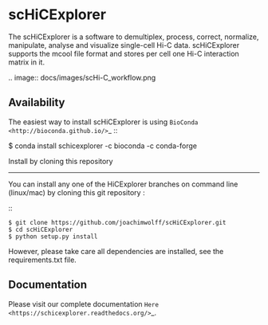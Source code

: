 scHiCExplorer
=============

The scHiCExplorer is a software to demultiplex, process, correct, normalize, manipulate, analyse and visualize single-cell Hi-C data. scHiCExplorer supports the mcool file format and stores per cell one Hi-C interaction matrix in it.


.. image:: docs/images/scHi-C_workflow.png


Availability
------------

The easiest way to install scHiCExplorer is using `BioConda <http://bioconda.github.io/>`_
::

   $ conda install schicexplorer -c bioconda -c conda-forge


Install by cloning this repository
__________________________________

You can install any one of the HiCExplorer branches on command line
(linux/mac) by cloning this git repository :

::

    $ git clone https://github.com/joachimwolff/scHiCExplorer.git
    $ cd scHiCExplorer
    $ python setup.py install

However, please take care all dependencies are installed, see the requirements.txt file.

Documentation
-------------

Please visit our complete documentation `Here <https://schicexplorer.readthedocs.org/>`_.

